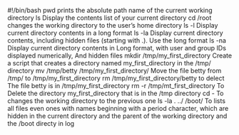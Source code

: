 #!/bin/bash
pwd prints the absolute path name of the current working directory
ls Display the contents list of your current directory
cd /root  changes the working directory to the user’s home directory
ls -l Display current directory contents in a long format
ls -la Display current directory contents, including hidden files (starting with .). Use the long format
ls -na Display current directory contents in Long format, with user and group IDs displayed numerically, And hidden files
mkdir /tmp/my_first_directory Create a script that creates a directory named my_first_directory in the /tmp/ directory
mv /tmp/betty /tmp/my_first_directory/ Move the file betty from /tmp/ to /tmp/my_first_directory
rm /tmp/my_first_directory/betty to delect The file betty is in /tmp/my_first_directory
rm -r /tmp/mt_first_directory To Delete the directory my_first_directory that is in the /tmp directory
cd - To changes the working directory to the previous one
ls -la . ../ /boot/ To lists all files even ones with names beginning with a period character, which are hidden in the current directory and the parent of the working directory and the /boot directy in log 
